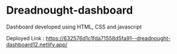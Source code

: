 # Dreadnought-dashboard
Dashboard developed using HTML, CSS and javascript 



Deployed Link : https://632576d1c1fda71558d5fa91--dreadnought-dashboard12.netlify.app/
